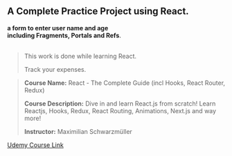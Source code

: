 
## A Complete Practice Project using React.

**a form to enter user name and age**
<br/>
**including Fragments, Portals and Refs**. 
<br/><br/>

> This work is done while learning React.
> 
> Track your expenses.


> **Course Name:**  React - The Complete Guide (incl Hooks, React Router, Redux)
> 
> **Course Description:**  Dive in and learn React.js from scratch! Learn Reactjs, Hooks, Redux, React Routing, Animations, Next.js and way more!
> 
> **Instructor:**  Maximilian Schwarzmüller


[Udemy Course Link](https://www.udemy.com/course/react-the-complete-guide-incl-redux/)


